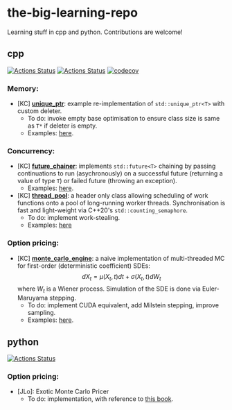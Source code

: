 # the-big-learning-repo
Learning stuff in cpp and python. Contributions are welcome!

## cpp
[![Actions Status](https://github.com/KYLChiu/the-big-learning-repo/workflows/Cpp-Ubuntu/badge.svg)](https://github.com/KYLChiu/the-big-learning-repo/actions)
[![Actions Status](https://github.com/KYLChiu/the-big-learning-repo/workflows/Clang-Format/badge.svg)](https://github.com/KYLChiu/the-big-learning-repo/actions)
[![codecov](https://codecov.io/gh/KYLChiu/the-big-learning-repo/branch/master/graph/badge.svg)](https://codecov.io/gh/KYLChiu/the-big-learning-repo)

### Memory:
* [KC] [**unique_ptr**](https://github.com/KYLChiu/the-big-learning-repo/blob/master/cpp/kc_utils/memory/unique_ptr.hpp): example re-implementation of `std::unique_ptr<T>` with custom deleter. 
  * To do: invoke empty base optimisation to ensure class size is same as `T*` if deleter is empty.
  * Examples: [here](https://github.com/KYLChiu/the-big-learning-repo/blob/master/cpp/sandbox/unique_ptr_test.cpp).

### Concurrency:
* [KC] [**future_chainer**](https://github.com/KYLChiu/the-big-learning-repo/blob/master/cpp/kc_utils/concurrency/future_chainer.hpp): implements `std::future<T>` chaining by passing continuations to run (asychronously) on a successful future (returning a value of type `T`) or failed future (throwing an exception).
  * Examples: [here](https://github.com/KYLChiu/the-big-learning-repo/blob/master/cpp/sandbox/future_chainer_test.cpp).
* [KC] [**thread_pool**](https://github.com/KYLChiu/the-big-learning-repo/blob/master/cpp/kc_utils/concurrency/thread_pool.hpp): a header only class allowing scheduling of work functions onto a pool of long-running worker threads. Synchronisation is fast and light-weight via C++20's `std::counting_semaphore`.
  * To do: implement work-stealing.
  * Examples: [here](https://github.com/KYLChiu/the-big-learning-repo/blob/master/cpp/sandbox/future_chainer_test.cpp)

### Option pricing:
* [KC] [**monte_carlo_engine**](https://github.com/KYLChiu/the-big-learning-repo/blob/master/cpp/kc_utils/cuda/first_order_sde.cuh): a naive implementation of multi-threaded MC for first-order (deterministic coefficient) SDEs:
$$dX_t = \mu(X_t, t) dt + \sigma(X_t, t) dW_t$$
where $W_t$ is a Wiener process. Simulation of the SDE is done via Euler-Maruyama stepping. 
  * To do: implement CUDA equivalent, add Milstein stepping, improve sampling.
  * Examples: [here](https://github.com/KYLChiu/the-big-learning-repo/blob/master/cpp/sandbox/cuda_test.cu).

## python
[![Actions Status](https://github.com/KYLChiu/the-big-learning-repo/workflows/Python/badge.svg)](https://github.com/KYLChiu/the-big-learning-repo/actions)

### Option pricing:
* [JLo]: Exotic Monte Carlo Pricer
  * To do: implementation, with reference to [this book](https://www.amazon.co.uk/Patterns-Derivatives-Pricing-Mathematics-Finance/dp/0521721628).

